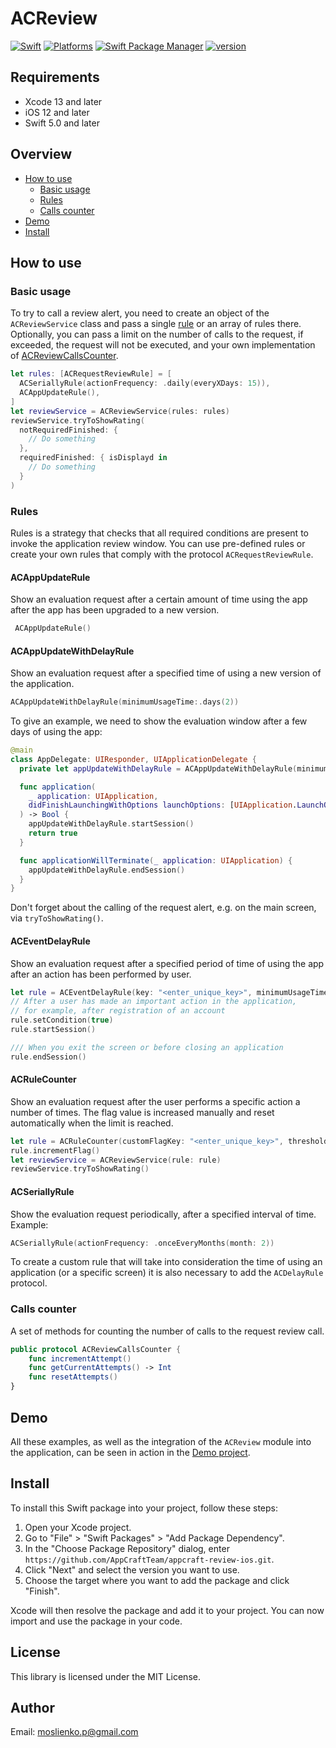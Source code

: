 # ACReview

[![Swift](https://img.shields.io/badge/Swift-5-orange?style=flat-square)](https://img.shields.io/badge/Swift-5-Orange?style=flat-square)
[![Platforms](https://img.shields.io/badge/Platforms-iOS-yellowgreen?style=flat-square)](https://img.shields.io/badge/Platforms-iOS?style=flat-square)
[![Swift Package Manager](https://img.shields.io/badge/Swift_Package_Manager-compatible-orange?style=flat-square)](https://img.shields.io/badge/Swift_Package_Manager-compatible-orange?style=flat-square)
[![version](https://img.shields.io/badge/version-0.0.1-white.svg)](https://semver.org)

## Requirements
- Xcode 13 and later
- iOS 12 and later
- Swift 5.0 and later

## Overview
* [How to use](#how-to-use)
	* [Basic usage](#basic-usage)
	* [Rules](#rules)
	* [Calls counter](#calls-counter)
* [Demo](#demo)
* [Install](#install)

## How to use

### Basic usage
To try to call a review alert, you need to create an object of the `ACReviewService` class and pass a single [rule](#rules) or an array of rules there. Optionally, you can pass a limit on the number of calls to the request, if exceeded, the request will not be executed, and your own implementation of [ACReviewCallsCounter](#review-alert-call-counter).

```swift
let rules: [ACRequestReviewRule] = [
  ACSeriallyRule(actionFrequency: .daily(everyXDays: 15)),
  ACAppUpdateRule(),
]
let reviewService = ACReviewService(rules: rules)
reviewService.tryToShowRating(
  notRequiredFinished: {
    // Do something
  },
  requiredFinished: { isDisplayd in
    // Do something
  }
)
```

### Rules
Rules is a strategy that checks that all required conditions are present to invoke the application review window.
You can use pre-defined rules or create your own rules that comply with the protocol `ACRequestReviewRule`.

#### ACAppUpdateRule
 Show an evaluation request after a certain amount of time using the app after the app has been upgraded to a new version.

```swift
 ACAppUpdateRule()
```

#### ACAppUpdateWithDelayRule
Show an evaluation request after a specified time of using a new version of the application.

```swift
ACAppUpdateWithDelayRule(minimumUsageTime:.days(2))
```

To give an example, we need to show the evaluation window after a few days of using the app:

```swift
@main 
class AppDelegate: UIResponder, UIApplicationDelegate {
  private let appUpdateWithDelayRule = ACAppUpdateWithDelayRule(minimumUsageTime: .days(2))

  func application(
    _ application: UIApplication,
    didFinishLaunchingWithOptions launchOptions: [UIApplication.LaunchOptionsKey: Any]?
  ) -> Bool {
    appUpdateWithDelayRule.startSession()
    return true
  }

  func applicationWillTerminate(_ application: UIApplication) {
    appUpdateWithDelayRule.endSession()
  }
}
```

Don't forget about the calling of the request alert, e.g. on the main screen, via `tryToShowRating()`.

#### ACEventDelayRule
Show an evaluation request after a specified period of time of using the app after an action has been performed by user.

```swift
let rule = ACEventDelayRule(key: "<enter_unique_key>", minimumUsageTime: .hours(3)) 
// After a user has made an important action in the application,
// for example, after registration of an account
rule.setCondition(true)
rule.startSession()

/// When you exit the screen or before closing an application
rule.endSession()
```

#### ACRuleCounter
Show an evaluation request after the user performs a specific action a number of times. The flag value is increased manually and reset automatically when the limit is reached.

```swift
let rule = ACRuleCounter(customFlagKey: "<enter_unique_key>", threshold: 5)
rule.incrementFlag()
let reviewService = ACReviewService(rule: rule)
reviewService.tryToShowRating()
```

#### ACSeriallyRule
Show the evaluation request periodically, after a specified interval of time. Example:

```swift
ACSeriallyRule(actionFrequency: .onceEveryMonths(month: 2))
```

To create a custom rule that will take into consideration the time of using an application (or a specific screen) it is also necessary to add the `ACDelayRule` protocol.

### Calls counter
A set of methods for counting the number of calls to the request review call.

```swift
public protocol ACReviewCallsCounter {
    func incrementAttempt()
    func getCurrentAttempts() -> Int
    func resetAttempts()
}
```

## Demo
All these examples, as well as the integration of the `ACReview` module into the application, can be seen in action in the [Demo project](/Demo).

## Install
To install this Swift package into your project, follow these steps:

1. Open your Xcode project.
2. Go to "File" > "Swift Packages" > "Add Package Dependency".
3. In the "Choose Package Repository" dialog, enter `https://github.com/AppCraftTeam/appcraft-review-ios.git`.
4. Click "Next" and select the version you want to use.
5. Choose the target where you want to add the package and click "Finish".

Xcode will then resolve the package and add it to your project. You can now import and use the package in your code.

## License
This library is licensed under the MIT License.

## Author
Email: <moslienko.p@gmail.com>
